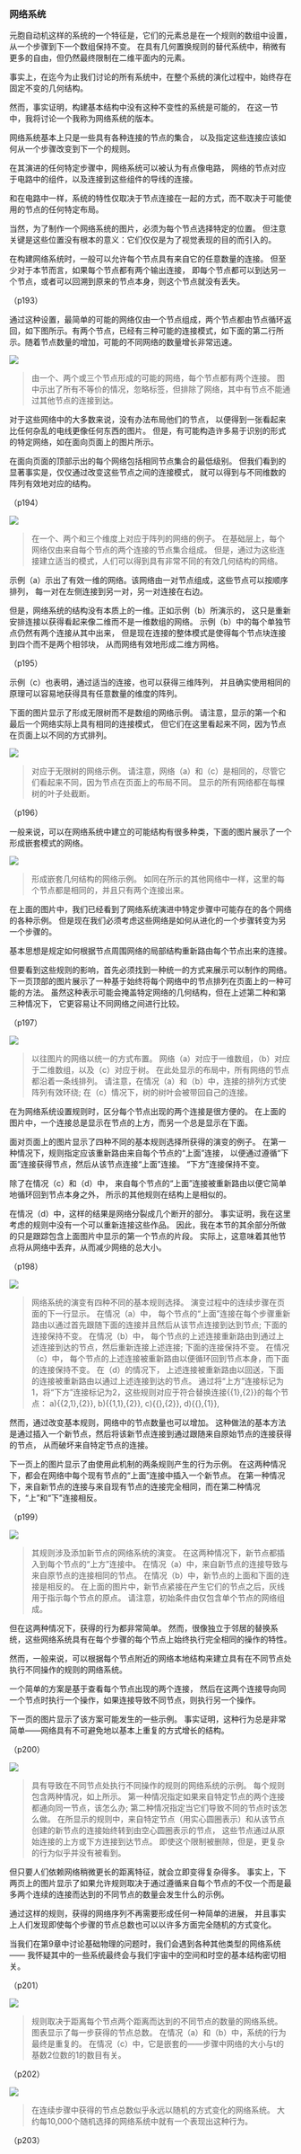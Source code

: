 ### 网络系统

元胞自动机这样的系统的一个特征是，它们的元素总是在一个规则的数组中设置，
从一个步骤到下一个数组保持不变。
在具有几何置换规则的替代系统中，稍微有更多的自由，但仍然最终限制在二维平面内的元素。

事实上，在迄今为止我们讨论的所有系统中，在整个系统的演化过程中，始终存在固定不变的几何结构。

然而，事实证明，构建基本结构中没有这种不变性的系统是可能的，
在这一节中，我将讨论一个我称为网络系统的版本。

网络系统基本上只是一些具有各种连接的节点的集合，
以及指定这些连接应该如何从一个步骤改变到下一个的规则。

在其演进的任何特定步骤中，网络系统可以被认为有点像电路，
网络的节点对应于电路中的组件，以及连接到这些组件的导线的连接。

和在电路中一样，系统的特性仅取决于节点连接在一起的方式，而不取决于可能使用的节点的任何特定布局。

当然，为了制作一个网络系统的图片，必须为每个节点选择特定的位置。
但注意关键是这些位置没有根本的意义：它们仅仅是为了视觉表现的目的而引入的。

在构建网络系统时，一般可以允许每个节点具有来自它的任意数量的连接。
但至少对于本节而言，如果每个节点都有两个输出连接，
即每个节点都可以到达另一个节点，或者可以回溯到原来的节点本身，则这个节点就没有丢失。

（p193）

通过这种设置，最简单的可能的网络仅由一个节点组成，两个节点都由节点循环返回，如下图所示。有两个节点，已经有三种可能的连接模式，如下面的第二行所示。随着节点数量的增加，可能的不同网络的数量增长非常迅速。

![](assets/p194.png)

>由一个、两个或三个节点形成的可能的网络，每个节点都有两个连接。
图中示出了所有不等价的情况，忽略标签，但排除了网络，其中有节点不能通过其他节点的连接到达。

对于这些网络中的大多数来说，没有办法布局他们的节点，
以便得到一张看起来比任何杂乱的电线更像任何东西的图片。
但是，有可能构造许多易于识别的形式的特定网络，如在面向页面上的图片所示。

在面向页面的顶部示出的每个网络包括相同节点集合的最低级别。
但我们看到的显著事实是，仅仅通过改变这些节点之间的连接模式，
就可以得到与不同维数的阵列有效地对应的结构。

（p194）

![](assets/p194.png)

>在一个、两个和三个维度上对应于阵列的网络的例子。
在基础层上，每个网络仅由来自每个节点的两个连接的节点集合组成。
但是，通过为这些连接建立适当的模式，人们可以得到具有非常不同的有效几何结构的网络。

示例（a）示出了有效一维的网络。该网络由一对节点组成，这些节点可以按顺序排列，
每一对在左侧连接到另一对，另一对连接在右边。

但是，网络系统的结构没有本质上的一维。正如示例（b）所演示的，
这只是重新安排连接以获得看起来像二维而不是一维数组的网络。
示例（b）中的每个单独节点仍然有两个连接从其中出来，
但是现在连接的整体模式是使得每个节点块连接到四个而不是两个相邻块，
从而网络有效地形成二维方网格。

（p195）

示例（c）也表明，通过适当的连接，也可以获得三维阵列，
并且确实使用相同的原理可以容易地获得具有任意数量的维度的阵列。

下面的图片显示了形成无限树而不是数组的网络示例。
请注意，显示的第一个和最后一个网络实际上具有相同的连接模式，
但它们在这里看起来不同，因为节点在页面上以不同的方式排列。

![](assets/p196.png)

>对应于无限树的网络示例。
请注意，网络（a）和（c）是相同的，尽管它们看起来不同，因为节点在页面上的布局不同。
显示的所有网络都在每棵树的叶子处截断。

（p196）

一般来说，可以在网络系统中建立的可能结构有很多种类，下面的图片展示了一个形成嵌套模式的网络。

![](assets/p197.png)

>形成嵌套几何结构的网络示例。
如同在所示的其他网络中一样，这里的每个节点都是相同的，并且只有两个连接出来。

在上面的图片中，我们已经看到了网络系统演进中特定步骤中可能存在的各个网络的各种示例。
但是现在我们必须考虑这些网络是如何从进化的一个步骤转变为另一个步骤的。

基本思想是规定如何根据节点周围网络的局部结构重新路由每个节点出来的连接。

但要看到这些规则的影响，首先必须找到一种统一的方式来展示可以制作的网络。
下一页顶部的图片展示了一种基于始终将每个网络中的节点排列在页面上的一种可能的方法。
虽然这种表示可能会掩盖特定网络的几何结构，但在上述第二种和第三种情况下，
它更容易让不同网络之间进行比较。

（p197）

![](assets/p198.png)

>以往图片的网络以统一的方式布置。
网络（a）对应于一维数组，（b）对应于二维数组，以及（c）对应于树。
在此处显示的布局中，所有网络的节点都沿着一条线排列。
请注意，在情况（a）和（b）中，连接的排列方式使阵列有效环绕;
在（c）情况下，树的树叶会被带回自己的连接。

在为网络系统设置规则时，区分每个节点出现的两个连接是很方便的。
在上面的图片中，一个连接总是显示在节点的上方，而另一个总是显示在下面。

面对页面上的图片显示了四种不同的基本规则选择所获得的演变的例子。
在第一种情况下，规则指定应该重新路由来自每个节点的“上面”连接，
以便通过遵循“下面”连接获得节点，然后从该节点连接“上面”连接。
“下方”连接保持不变。

除了在情况（c）和（d）中，
来自每个节点的“上面”连接被重新路由以便它简单地循环回到节点本身之外，
所示的其他规则在结构上是相似的。

在情况（d）中，这样的结果是网络分裂成几个断开的部分。
事实证明，我在这里考虑的规则中没有一个可以重新连接这些作品。
因此，我在本节的其余部分所做的只是跟踪包含上面图片中显示的第一个节点的片段。
实际上，这意味着其他节点将从网络中丢弃，从而减少网络的总大小。

（p198）

![](assets/p199.png)

>网络系统的演变有四种不同的基本规则选择。
演变过程中的连续步骤在页面的下一行显示。
在情况（a）中，
每个节点的“上面”连接在每个步骤重新路由以通过首先跟随下面的连接并且然后从该节点连接到达到节点;
下面的连接保持不变。
在情况（b）中，
每个节点的上述连接重新路由到通过上述连接到达的节点，然后重新连接上述连接;
下面的连接保持不变。
在情况（c）中，
每个节点的上述连接被重新路由以便循环回到节点本身，而下面的连接保持不变。
在（d）的情况下，
上述连接被重新路由以回送，下面的连接被重新路由以通过上述连接到达的节点。
通过将“上方”连接标记为1，将“下方”连接标记为2，这些规则对应于符合替换连接{{1},{2}}的每个节点：
a){{2,1},{2}},
b){{1,1},{2}},
c){{},{2}},
d){{},{1}},

然而，通过改变基本规则，网络中的节点数量也可以增加。
这种做法的基本方法是通过插入一个新节点，然后将该新节点连接到通过跟随来自原始节点的连接获得的节点，
从而破坏来自特定节点的连接。

下一页上的图片显示了由使用此机制的两条规则产生的行为示例。 
在这两种情况下，都会在网络中每个现有节点的“上面”连接中插入一个新节点。
在第一种情况下，来自新节点的连接与来自现有节点的连接完全相同，而在第二种情况下，“上”和“下”连接相反。

（p199）


![](assets/p200.png)

>其规则涉及添加新节点的网络系统的演变。
在这两种情况下，新节点都插入到每个节点的“上方”连接中。
在情况（a）中，来自新节点的连接导致与来自原节点的连接相同的节点。
在情况（b）中，新节点的上面和下面的连接是相反的。
在上面的图片中，新节点紧接在产生它们的节点之后，灰线用于指示每个节点的原点。
请注意，初始条件由仅包含单个节点的网络组成。

但在这两种情况下，获得的行为都非常简单。
然而，很像独立于邻居的替换系统，这些网络系统具有在每个步骤的每个节点上始终执行完全相同的操作的特性。

然而，一般来说，可以根据每个节点附近的网络本地结构来建立具有在不同节点处执行不同操作的规则的网络系统。

一个简单的方案是基于查看每个节点出现的两个连接，
然后在这两个连接导向同一个节点时执行一个操作，如果连接导致不同节点，则执行另一个操作。

下一页的图片显示了该方案可能发生的一些示例。
事实证明，这种行为总是非常简单——网络具有不可避免地以基本上重复的方式增长的结构。

（p200）

![](assets/p201.png)

>具有导致在不同节点处执行不同操作的规则的网络系统的示例。
每个规则包含两种情况，如上所示。
第一种情况指定如果来自特定节点的两个连接都通向同一节点，该怎么办;
第二种情况指定当它们导致不同的节点时该怎么做。
在所显示的规则中，来自特定节点（用实心圆圈表示）和从该节点创建的新节点的连接始终转到由空心圆圈表示的节点，
这些节点通过从原始连接的上方或下方连接到达节点。
即使这个限制被删除，但是，更复杂的行为似乎并没有被看到。

但只要人们依赖网络稍微更长的距离特征，就会立即变得复杂得多。
事实上，下两页上的图片显示了如果允许规则取决于通过遵循来自每个节点的不仅一个而是最多两个连续的连接而达到的不同节点的数量会发生什么的示例。

通过这样的规则，获得的网络序列不再需要形成任何一种简单的进展，
并且事实上人们发现即使每个步骤的节点总数也可以以许多方面完全随机的方式变化。

当我们在第9章中讨论基础物理的问题时，我们会遇到各种其他类型的网络系统——
我怀疑其中的一些系统最终会与我们宇宙中的空间和时空的基本结构密切相关。


（p201）

![](assets/p202.png)

>规则取决于距离每个节点两个距离而达到的不同节点的数量的网络系统。
图表显示了每一步获得的节点总数。
在情况（a）和（b）中，系统的行为最终是重复的。
在情况（c）中，它是嵌套的——步骤中网络的大小与t的基数2位数的1的数目有关。

（p202）

![](assets/p203.png)

>在连续步骤中获得的节点总数似乎永远以随机的方式变化的网络系统。
大约每10,000个随机选择的网络系统中就有一个表现出这种行为。

（p203）








